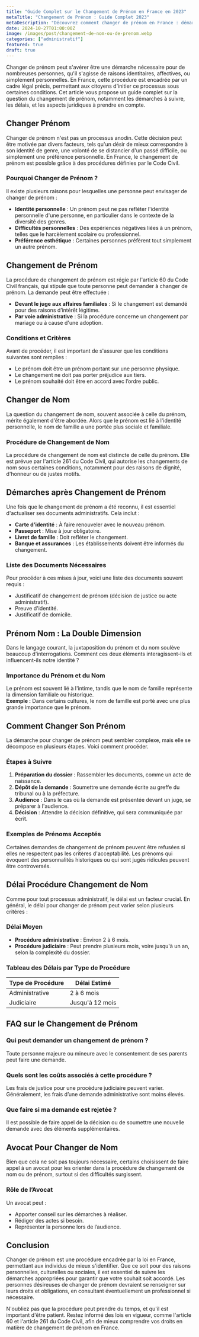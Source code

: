 ```yaml
---
title: "Guide Complet sur le Changement de Prénom en France en 2023"
metaTitle: "Changement de Prénom : Guide Complet 2023"
metaDescription: "Découvrez comment changer de prénom en France : démarches, lois et conseils pratiques."
date: 2024-10-27T01:00:00Z
image: /images/post/changement-de-nom-ou-de-prenom.webp
categories: ["administratif"]
featured: true
draft: true
---
```


Changer de prénom peut s'avérer être une démarche nécessaire pour de nombreuses personnes, qu'il s'agisse de raisons identitaires, affectives, ou simplement personnelles. En France, cette procédure est encadrée par un cadre légal précis, permettant aux citoyens d'initier ce processus sous certaines conditions. Cet article vous propose un guide complet sur la question du changement de prénom, notamment les démarches à suivre, les délais, et les aspects juridiques à prendre en compte.

## Changer Prénom

Changer de prénom n'est pas un processus anodin. Cette décision peut être motivée par divers facteurs, tels qu'un désir de mieux correspondre à son identité de genre, une volonté de se distancier d'un passé difficile, ou simplement une préférence personnelle. En France, le changement de prénom est possible grâce à des procédures définies par le Code Civil.

### Pourquoi Changer de Prénom ?

Il existe plusieurs raisons pour lesquelles une personne peut envisager de changer de prénom :
- **Identité personnelle** : Un prénom peut ne pas refléter l'identité personnelle d'une personne, en particulier dans le contexte de la diversité des genres.
- **Difficultés personnelles** : Des expériences négatives liées à un prénom, telles que le harcèlement scolaire ou professionnel.
- **Préférence esthétique** : Certaines personnes préfèrent tout simplement un autre prénom.

## Changement de Prénom

La procédure de changement de prénom est régie par l'article 60 du Code Civil français, qui stipule que toute personne peut demander à changer de prénom. La demande peut être effectuée :

- **Devant le juge aux affaires familiales** : Si le changement est demandé pour des raisons d’intérêt légitime.
- **Par voie administrative** : Si la procédure concerne un changement par mariage ou à cause d'une adoption.

### Conditions et Critères

Avant de procéder, il est important de s'assurer que les conditions suivantes sont remplies :
- Le prénom doit être un prénom portant sur une personne physique.
- Le changement ne doit pas porter préjudice aux tiers.
- Le prénom souhaité doit être en accord avec l’ordre public.

## Changer de Nom

La question du changement de nom, souvent associée à celle du prénom, mérite également d'être abordée. Alors que le prénom est lié à l'identité personnelle, le nom de famille a une portée plus sociale et familiale.

### Procédure de Changement de Nom

La procédure de changement de nom est distincte de celle du prénom. Elle est prévue par l'article 261 du Code Civil, qui autorise les changements de nom sous certaines conditions, notamment pour des raisons de dignité, d'honneur ou de justes motifs.

## Démarches après Changement de Prénom

Une fois que le changement de prénom a été reconnu, il est essentiel d'actualiser ses documents administratifs. Cela inclut :

- **Carte d'identité** : À faire renouveler avec le nouveau prénom.
- **Passeport** : Mise à jour obligatoire.
- **Livret de famille** : Doit refléter le changement.
- **Banque et assurances** : Les établissements doivent être informés du changement.

### Liste des Documents Nécessaires

Pour procéder à ces mises à jour, voici une liste des documents souvent requis :

- Justificatif de changement de prénom (décision de justice ou acte administratif).
- Preuve d'identité.
- Justificatif de domicile.
  
## Prénom Nom : La Double Dimension

Dans le langage courant, la juxtaposition du prénom et du nom soulève beaucoup d'interrogations. Comment ces deux éléments interagissent-ils et influencent-ils notre identité ?

### Importance du Prénom et du Nom

Le prénom est souvent lié à l'intime, tandis que le nom de famille représente la dimension familiale ou historique.  
**Exemple :** Dans certains cultures, le nom de famille est porté avec une plus grande importance que le prénom.

## Comment Changer Son Prénom

La démarche pour changer de prénom peut sembler complexe, mais elle se décompose en plusieurs étapes. Voici comment procéder.

### Étapes à Suivre

1. **Préparation du dossier** : Rassembler les documents, comme un acte de naissance.
2. **Dépôt de la demande** : Soumettre une demande écrite au greffe du tribunal ou à la préfecture.
3. **Audience** : Dans le cas où la demande est présentée devant un juge, se préparer à l'audience.
4. **Décision** : Attendre la décision définitive, qui sera communiquée par écrit.

### Exemples de Prénoms Acceptés

Certaines demandes de changement de prénom peuvent être refusées si elles ne respectent pas les critères d'acceptabilité. Les prénoms qui évoquent des personnalités historiques ou qui sont jugés ridicules peuvent être controversés.

## Délai Procédure Changement de Nom

Comme pour tout processus administratif, le délai est un facteur crucial. En général, le délai pour changer de prénom peut varier selon plusieurs critères :

### Délai Moyen

- **Procédure administrative** : Environ 2 à 6 mois.
- **Procédure judiciaire** : Peut prendre plusieurs mois, voire jusqu'à un an, selon la complexité du dossier.

### Tableau des Délais par Type de Procédure

| Type de Procédure     | Délai Estimé          |
|-----------------------|-----------------------|
| Administrative        | 2 à 6 mois            |
| Judiciaire            | Jusqu'à 12 mois       |

## FAQ sur le Changement de Prénom

### Qui peut demander un changement de prénom ?

Toute personne majeure ou mineure avec le consentement de ses parents peut faire une demande.

### Quels sont les coûts associés à cette procédure ?

Les frais de justice pour une procédure judiciaire peuvent varier. Généralement, les frais d’une demande administrative sont moins élevés.

### Que faire si ma demande est rejetée ?

Il est possible de faire appel de la décision ou de soumettre une nouvelle demande avec des éléments supplémentaires.

## Avocat Pour Changer de Nom

Bien que cela ne soit pas toujours nécessaire, certains choisissent de faire appel à un avocat pour les orienter dans la procédure de changement de nom ou de prénom, surtout si des difficultés surgissent. 

### Rôle de l’Avocat

Un avocat peut :
- Apporter conseil sur les démarches à réaliser.
- Rédiger des actes si besoin.
- Représenter la personne lors de l’audience.

## Conclusion

Changer de prénom est une procédure encadrée par la loi en France, permettant aux individus de mieux s'identifier. Que ce soit pour des raisons personnelles, culturelles ou sociales, il est essentiel de suivre les démarches appropriées pour garantir que votre souhait soit accordé. Les personnes désireuses de changer de prénom devraient se renseigner sur leurs droits et obligations, en consultant éventuellement un professionnel si nécessaire.

N'oubliez pas que la procédure peut prendre du temps, et qu'il est important d'être patient. Restez informé des lois en vigueur, comme l'article 60 et l'article 261 du Code Civil, afin de mieux comprendre vos droits en matière de changement de prénom en France.